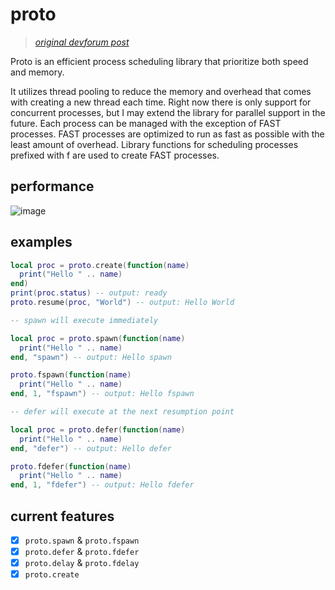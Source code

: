 # proto
> *[original devforum post](https://devforum.roblox.com/t/proto-efficient-process-scheduling-library/2215440)*

Proto is an efficient process scheduling library that prioritize both speed and memory. 

It utilizes thread pooling to reduce the memory and overhead that comes with creating a new thread each time. Right now there is only support for concurrent processes, but I may extend the library for parallel support in the future. Each process can be managed with the exception of FAST processes. FAST processes are optimized to run as fast as possible with the least amount of overhead. Library functions for scheduling processes prefixed with f are used to create FAST processes.

## performance

![image](https://user-images.githubusercontent.com/67112172/224548423-067efe2d-9490-4b7f-b1f8-cfec87ffcb80.png)


## examples

```lua
local proc = proto.create(function(name)
  print("Hello " .. name)
end)
print(proc.status) -- output: ready
proto.resume(proc, "World") -- output: Hello World
```

```lua
-- spawn will execute immediately

local proc = proto.spawn(function(name)
  print("Hello " .. name)
end, "spawn") -- output: Hello spawn

proto.fspawn(function(name)
  print("Hello " .. name)
end, 1, "fspawn") -- output: Hello fspawn
```

```lua
-- defer will execute at the next resumption point

local proc = proto.defer(function(name)
  print("Hello " .. name)
end, "defer") -- output: Hello defer

proto.fdefer(function(name)
  print("Hello " .. name)
end, 1, "fdefer") -- output: Hello fdefer
```

## current features

- [x] `proto.spawn` & `proto.fspawn`
- [x] `proto.defer` & `proto.fdefer`
- [x] `proto.delay` & `proto.fdelay` 
- [x] `proto.create`
